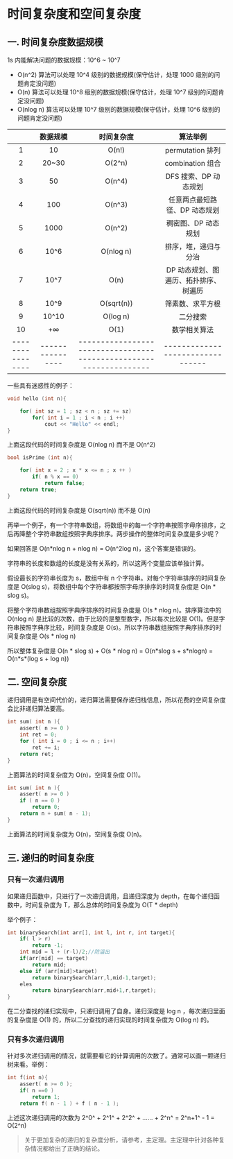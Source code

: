# 时间复杂度和空间复杂度


## 一. 时间复杂度数据规模

1s 内能解决问题的数据规模：10^6 ~ 10^7

- O(n^2) 算法可以处理 10^4 级别的数据规模(保守估计，处理 1000 级别的问题肯定没问题)
- O(n) 算法可以处理 10^8 级别的数据规模(保守估计，处理 10^7 级别的问题肯定没问题)
- O(nlog n) 算法可以处理 10^7 级别的数据规模(保守估计，处理 10^6 级别的问题肯定没问题)

| | 数据规模|时间复杂度 | 算法举例|
|:------:|:------:|:------:|:------:|
|1|10|O(n!)|permutation 排列|
|2|20~30|O(2^n)|combination 组合|
|3|50|O(n^4)|DFS 搜索、DP 动态规划|
|4|100|O(n^3)|任意两点最短路径、DP 动态规划|
|5|1000|O(n^2)|稠密图、DP 动态规划|
|6|10^6|O(nlog n)|排序，堆，递归与分治|
|7|10^7|O(n)|DP 动态规划、图遍历、拓扑排序、树遍历|
|8|10^9|O(sqrt(n))|筛素数、求平方根|
|9|10^10|O(log n)|二分搜索|
|10|+∞|O(1)|数学相关算法|
|----------------|----------------|------------------------------------------------------------------|--------------------------------|


一些具有迷惑性的例子：

```c
void hello (int n){

    for( int sz = 1 ; sz < n ; sz += sz)
        for( int i = 1 ; i < n ; i ++)
            cout << "Hello" << endl;
}
```

上面这段代码的时间复杂度是 O(nlog n) 而不是 O(n^2)

```c
bool isPrime (int n){

    for( int x = 2 ; x * x <= n ; x ++ )
        if( n % x == 0)
            return false;
    return true;
}
```

上面这段代码的时间复杂度是 O(sqrt(n)) 而不是 O(n)

再举一个例子，有一个字符串数组，将数组中的每一个字符串按照字母序排序，之后再降整个字符串数组按照字典序排序。两步操作的整体时间复杂度是多少呢？

如果回答是 O(n*nlog n + nlog n) = O(n^2log n)，这个答案是错误的。

字符串的长度和数组的长度是没有关系的，所以这两个变量应该单独计算。

假设最长的字符串长度为 s，数组中有 n 个字符串。对每个字符串排序的时间复杂度是 O(slog s)，将数组中每个字符串都按照字母序排序的时间复杂度是 O(n * slog s)。

将整个字符串数组按照字典序排序的时间复杂度是 O(s * nlog n)。排序算法中的 O(nlog n) 是比较的次数，由于比较的是整型数字，所以每次比较是 O(1)。但是字符串按照字典序比较，时间复杂度是 O(s)。所以字符串数组按照字典序排序的时间复杂度是 O(s * nlog n)

所以整体复杂度是 O(n * slog s) + O(s * nlog n) = O(n\*slog s + s\*nlogn) = O(n\*s\*(log s + log n))

## 二. 空间复杂度

递归调用是有空间代价的，递归算法需要保存递归栈信息，所以花费的空间复杂度会比非递归算法要高。

```c
int sum( int n ){
    assert( n >= 0 )
    int ret = 0;
    for ( int i = 0 ; i <= n ; i++)
        ret += i;
    return ret;
}
```

上面算法的时间复杂度为 O(n)，空间复杂度 O(1)。

```c
int sum( int n ){
    assert( n >= 0 )
    if ( n == 0 )
        return 0;
    return n + sum( n - 1);
}
```

上面算法的时间复杂度为 O(n)，空间复杂度 O(n)。

## 三. 递归的时间复杂度

### 只有一次递归调用

如果递归函数中，只进行了一次递归调用，且递归深度为 depth，在每个递归函数中，时间复杂度为 T，那么总体的时间复杂度为 O(T * depth)

举个例子：

```c
int binarySearch(int arr[], int l, int r, int target){
	if( l > r)
	    return -1;
    int mid = l + (r-l)/2;//防溢出
    if(arr[mid] == target)
        return mid;
    else if (arr[mid]>target)
        return binarySearch(arr,l,mid-1,target);
    eles 
        return binarySearch(arr,mid+1,r,target);
}

```

在二分查找的递归实现中，只递归调用了自身。递归深度是 log n ，每次递归里面的复杂度是 O(1) 的，所以二分查找的递归实现的时间复杂度为 O(log n) 的。


### 只有多次递归调用

针对多次递归调用的情况，就需要看它的计算调用的次数了。通常可以画一颗递归树来看。举例：

```c
int f(int n){
    assert( n >= 0 );
    if( n ==0 )
        return 1;
    return f( n - 1 ) + f ( n - 1 );

```

上述这次递归调用的次数为 2^0^ + 2^1^ + 2^2^ + …… + 2^n^ = 2^n+1^ - 1 = O(2^n)


> 关于更加复杂的递归的复杂度分析，请参考，主定理。主定理中针对各种复杂情况都给出了正确的结论。